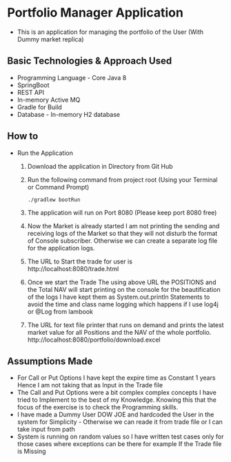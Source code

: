 # Portfolio Manager Application

- This is an application for managing the portfolio of the User (With Dummy market replica)

## Basic Technologies & Approach Used

- Programming Language - Core Java 8
- SpringBoot 
- REST API
- In-memory Active MQ
- Gradle for Build
- Database - In-memory H2 database


## How to 
- Run the Application
    1. Download the application in Directory from Git Hub 
    2. Run the following command from project root (Using your Terminal or Command Prompt)
    
        ```./gradlew bootRun```
    3. The application will run on Port 8080 (Please keep port 8080 free)
    4. Now the Market is already started I am not printing the sending and receiving logs of the Market so that they will not disturb 
       the format of Console subscriber. Otherwise we can create a separate log file for the application logs. 
    5. The URL to Start the trade for user is 
        http://localhost:8080/trade.html
    6. Once we start the Trade The using above URL the POSITIONS and the Total NAV will start printing on the console 
       for the beautification of the logs I have kept them as System.out.println Statements to avoid the time and class name logging which happens if I use log4j or @Log from lambook
    7. The URL for text file printer that runs on demand and prints the latest market value for all Positions and the NAV of the whole portfolio.
        http://localhost:8080/portfolio/download.excel
     
     
## Assumptions Made    

- For Call or Put Options I have kept the expire time as Constant 1 years Hence I am not taking that as Input in the Trade file 
- The Call and Put Options were a bit complex complex concepts I have tried to Implement to the best of my Knowledge. 
    Knowing this that the focus of the exercise is to check the Programming skills.
- I have made a Dummy User DOW JOE and hardcoded the User in the system for Simplicity - Otherwise we can reade it from trade file or I can take input from path
- System is running on random values so I have written test cases only for those cases where exceptions can be there for example If the Trade file is Missing 
 